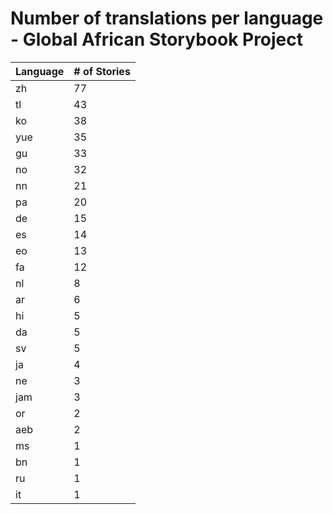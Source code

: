 # Number of translations per language - Global African Storybook Project

Language | # of Stories
-------- | ------------
zh | 77
tl | 43
ko | 38
yue | 35
gu | 33
no | 32
nn | 21
pa | 20
de | 15
es | 14
eo | 13
fa | 12
nl | 8
ar | 6
hi | 5
da | 5
sv | 5
ja | 4
ne | 3
jam | 3
or | 2
aeb | 2
ms | 1
bn | 1
ru | 1
it | 1
